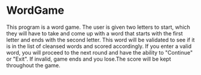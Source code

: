 # WordGame

This program is a word game. The user is given two letters to start, which they
will have to take and come up with a word that starts with the first letter and
ends with the second letter. This word will be validated to see if it is in the
list of cleansed words and scored accordingly. If you enter a valid word, you will 
proceed to the next round and have the ability to "Continue" or "Exit". If invalid,
game ends and you lose.The score will be kept throughout the game.
